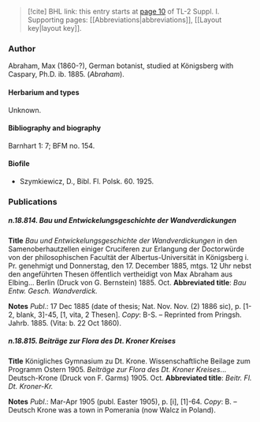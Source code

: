 > [!cite] BHL link: this entry starts at [page 10](https://www.biodiversitylibrary.org/item/103858#page/22/mode/1up) of TL-2 Suppl. I.
> Supporting pages: [[Abbreviations|abbreviations]], [[Layout key|layout key]].

### Author

Abraham, Max (1860-?), German botanist, studied at Königsberg with Caspary, Ph.D. ib. 1885. (*Abraham*).

#### Herbarium and types

Unknown.

#### Bibliography and biography

Barnhart 1: 7; BFM no. 154.

#### Biofile

- Szymkiewicz, D., Bibl. Fl. Polsk. 60. 1925.

### Publications

##### n.18.814. Bau und Entwickelungsgeschichte der Wandverdickungen

**Title**
*Bau und Entwickelungsgeschichte der Wandverdickungen* in den Samenoberhautzellen einiger Cruciferen zur Erlangung der Doctorwürde von der philosophischen Facultät der Albertus-Universität in Königsberg i. Pr. genehmigt und Donnerstag, den 17. December 1885, mtgs. 12 Uhr nebst den angeführten Thesen öffentlich vertheidigt von Max Abraham aus Elbing... Berlin (Druck von G. Bernstein) 1885. Oct.
**Abbreviated title**: *Bau Entw. Gesch. Wandverdick.*

**Notes**
*Publ*.: 17 Dec 1885 (date of thesis; Nat. Nov. Nov. (2) 1886 sic), p. \[1-2, blank, 3\]-45, \[1, vita, 2 Thesen\]. *Copy*: B-S. – Reprinted from Pringsh. Jahrb. 1885. (Vita: b. 22 Oct 1860).

##### n.18.815. Beiträge zur Flora des Dt. Kroner Kreises

**Title**
Königliches Gymnasium zu Dt. Krone. Wissenschaftliche Beilage zum Programm Ostern 1905. *Beiträge zur Flora des Dt. Kroner Kreises*... Deutsch-Krone (Druck von F. Garms) 1905. Oct.
**Abbreviated title**: *Beitr. Fl. Dt. Kroner-Kr.*

**Notes**
*Publ*.: Mar-Apr 1905 (publ. Easter 1905), p. \[i\], \[1\]-64. *Copy*: B. – Deutsch Krone was a town in Pomerania (now Walcz in Poland).

